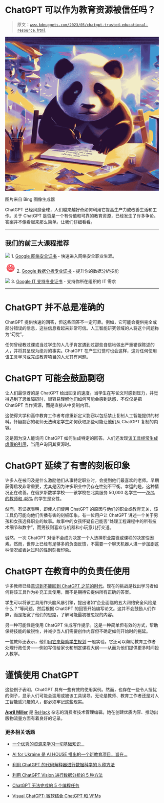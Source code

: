 # ChatGPT 可以作为教育资源被信任吗？

> 原文：[`www.kdnuggets.com/2023/05/chatgpt-trusted-educational-resource.html`](https://www.kdnuggets.com/2023/05/chatgpt-trusted-educational-resource.html)

![ChatGPT 可以作为教育资源被信任吗？](img/f07c20cdb48f53eccb24361cff2076ad.png)

图片来自 Bing 图像生成器

ChatGPT 已经风靡全球，人们越来越好奇如何利用它提高生产力或改善生活和工作。关于 ChatGPT 是否是一个有价值和可靠的教育资源，已经发生了许多争论。答案并不像看起来那么简单。让我们仔细看看。

* * *

## 我们的前三大课程推荐

![](img/0244c01ba9267c002ef39d4907e0b8fb.png) 1\. [Google 网络安全证书](https://www.kdnuggets.com/google-cybersecurity) - 快速进入网络安全职业生涯。

![](img/e225c49c3c91745821c8c0368bf04711.png) 2\. [Google 数据分析专业证书](https://www.kdnuggets.com/google-data-analytics) - 提升你的数据分析技能

![](img/0244c01ba9267c002ef39d4907e0b8fb.png) 3\. [Google IT 支持专业证书](https://www.kdnuggets.com/google-itsupport) - 支持你所在组织的 IT 需求

* * *

# ChatGPT 并不总是准确的

ChatGPT 提供快速的回答，但这些回答不一定可靠。例如，它可能会提供完全或部分错误的信息，这些信息看起来非常可信。人工智能研究领域的人将这个问题称为“幻觉”。

任何曾经教过课或当过学生的人几乎肯定遇到过那些自信地做出严重错误陈述的人，并将其呈现为绝对的事实。ChatGPT 在产生幻觉时也会这样，这对任何使用该工具学习或完成教育项目的人尤其有问题。

# ChatGPT 可能会鼓励剽窃

让人们最惊讶的是 ChatGPT 给出回复的速度。当学生在写论文时感到压力，并觉得遇到了思维障碍时，很容易理解他们如何可能会感到诱惑，不仅仅是把 ChatGPT 当作资源，而是直接从中复制内容。

这使得大学和高中教育工作者考虑重新定义剽窃以包括禁止复制人工智能提供的材料。怀疑剽窃的老师无法确定学生如何获取那些可能让他们从 ChatGPT 复制的内容。

这是因为没人能询问 ChatGPT 如何生成特定的回答。人们还发现[该工具经常生成虚假的引用](https://blogs.library.duke.edu/blog/2023/03/09/chatgpt-and-fake-citations/)，当用户询问其资源时。

# ChatGPT 延续了有害的刻板印象

许多人在被问及是什么激励他们从事特定职业时，会提到他们最喜欢的老师。早期获得启发非常重要，尤其是因为许多职业中仍存在性别不平衡。幸运的是，这种情况正在改善。在俄罗斯数学学校——该学校在北美服务 50,000 名学生——[78% 的教师和 48%](https://www.mathschool.com/blog/parent-resources/when-it-comes-to-girls-and-stem-learning-environment-matters) 的学生是女性。

然而，有证据表明，即使人们使用 ChatGPT 的原因与他们的职业或教育无关，该工具仍可能向他们传播有害的刻板印象。有一位用户让 ChatGPT 讲述一个关于男孩和女孩选择职业的故事。故事中的女孩怀疑自己能否“处理工程课程中的所有技术细节和数字”，而男孩则喜欢与机器和小玩意儿打交道。

诚然，一次 ChatGPT 对话不会成为决定一个人选择职业路径或课程的决定性因素。然而，世界上已经有足够多的负面反馈，不需要一个聊天机器人进一步加剧这种情况或表达过时的性别刻板印象。

# ChatGPT 在教育中的负责任使用

许多教师已经[意识到不能回到 ChatGPT 之前的时代](https://news.berkeley.edu/2023/03/21/from-tort-law-to-cheating-what-is-chatgpts-future-in-higher-education/)。现在的挑战是找出学习者如何将该工具作为补充工具使用，而不是期待它提供所有正确的答案。

学生可以将该工具用作头脑风暴引擎，提出诸如“企业面临的五大网络安全风险是什么？”等问题，然后根据 ChatGPT 的回答开始编写论文。这并不会鼓励人们作弊，而是拓宽了他们的思路，了解可能最初被忽视的内容。

另一种可能性是使用 ChatGPT 生成写作提示。这是一种简单但有效的方式，帮助保持技能的敏锐性，并减少当人们需要创作内容但不确定如何开始时的拖延。

一位教师还表示，他们[用它来帮助学生规划](https://www.nature.com/articles/d41586-023-01026-9) 一般实验。它还可以帮助教育工作者处理行政任务——例如写信给家长和制定课程大纲——从而为他们提供更多时间投入教学。

# 谨慎使用 ChatGPT

这些例子表明，ChatGPT 具有一些有效的使用案例。然而，也存在一些令人担忧的例子，显示人们可能会滥用或被该工具误导。无论是教师、教育工作者还是对人工智能感兴趣的人，都必须牢记这些现实。

**[April Miller](https://www.linkedin.com/in/april-j-miller/)** 是 [ReHack](https://rehack.com/) 杂志的消费者技术管理编辑。她在创建优质内容、推动出版物流量方面有着良好的记录。

### 更多相关话题

+   [一个优秀的资源来学习一切基础知识…](https://www.kdnuggets.com/023/08/excellent-resource-learn-foundations-everything-underneath-chatgpt.html)

+   [AI for Ukraine 是 AI HOUSE 推出的一个新教育项目，旨在…](https://www.kdnuggets.com/2022/08/ai-house-ai-ukraine-new-educational-project-support-ukrainian-tech-community.html)

+   [利用 ChatGPT 的代码解释器进行数据科学的 5 种方法](https://www.kdnuggets.com/2023/08/5-ways-chatgpt-code-interpreter-data-science.html)

+   [利用 ChatGPT Vision 进行数据分析的 5 种方法](https://www.kdnuggets.com/5-ways-you-can-use-chatgpt-vision-for-data-analysis)

+   [ChatGPT 无法完成的 5 个编程任务](https://www.kdnuggets.com/5-coding-tasks-chatgpt-cant-do)

+   [Visual ChatGPT: 微软结合 ChatGPT 和 VFMs](https://www.kdnuggets.com/2023/03/visual-chatgpt-microsoft-combine-chatgpt-vfms.html)
